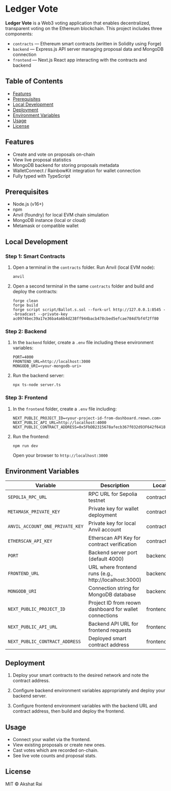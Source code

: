 # Ledger Vote

**Ledger Vote** is a Web3 voting application that enables decentralized, transparent voting on the Ethereum blockchain. This project includes three components:

- `contracts` — Ethereum smart contracts (written in Solidity using Forge)
- `backend` — Express.js API server managing proposal data and MongoDB connection
- `frontend` — Next.js React app interacting with the contracts and backend

## Table of Contents

- [Features](#features)  
- [Prerequisites](#prerequisites)  
- [Local Development](#local-development)  
- [Deployment](#deployment)  
- [Environment Variables](#environment-variables)  
- [Usage](#usage)  
- [License](#license)  

## Features

- Create and vote on proposals on-chain
- View live proposal statistics
- MongoDB backend for storing proposals metadata
- WalletConnect / RainbowKit integration for wallet connection
- Fully typed with TypeScript

## Prerequisites

- Node.js (v16+)
- npm
- Anvil (foundry) for local EVM chain simulation
- MongoDB instance (local or cloud)
- Metamask or compatible wallet

## Local Development

### Step 1: Smart Contracts

1. Open a terminal in the `contracts` folder. Run Anvil (local EVM node):

    ```
    anvil
    ```

2. Open a second terminal in the same `contracts` folder and build and deploy the contracts:

    ```
    forge clean
    forge build
    forge script script/Ballot.s.sol --fork-url http://127.0.0.1:8545 --broadcast --private-key ac0974bec39a17e36ba4a6b4d238ff944bacb478cbed5efcae784d7bf4f2ff80
    ```

### Step 2: Backend

1. In the `backend` folder, create a `.env` file including these environment variables:

    ```
    PORT=4000
    FRONTEND_URL=http://localhost:3000
    MONGODB_URI=<your-mongodb-uri>
    ```

2. Run the backend server:

    ```
    npx ts-node server.ts
    ```

### Step 3: Frontend

1. In the `frontend` folder, create a `.env` file including:

    ```
    NEXT_PUBLIC_PROJECT_ID=<your-project-id-from-dashboard.reown.com>
    NEXT_PUBLIC_API_URL=http://localhost:4000
    NEXT_PUBLIC_CONTRACT_ADDRESS=0x5FbDB2315678afecb367f032d93F642f64180aa3
    ```

2. Run the frontend:

    ```
    npm run dev
    ```

    Open your browser to `http://localhost:3000`

## Environment Variables

| Variable                | Description                                   | Location         |
|-------------------------|-----------------------------------------------|------------------|
| `SEPOLIA_RPC_URL`       | RPC URL for Sepolia testnet                    | contracts/.env   |
| `METAMASK_PRIVATE_KEY`  | Private key for wallet deployment              | contracts/.env   |
| `ANVIL_ACCOUNT_ONE_PRIVATE_KEY` | Private key for local Anvil account     | contracts/.env   |
| `ETHERSCAN_API_KEY`     | Etherscan API Key for contract verification    | contracts/.env   |
| `PORT`                  | Backend server port (default 4000)             | backend/.env     |
| `FRONTEND_URL`          | URL where frontend runs (e.g., http://localhost:3000) | backend/.env     |
| `MONGODB_URI`           | Connection string for MongoDB database         | backend/.env     |
| `NEXT_PUBLIC_PROJECT_ID`| Project ID from reown dashboard for wallet connections | frontend/.env    |
| `NEXT_PUBLIC_API_URL`   | Backend API URL for frontend requests           | frontend/.env    |
| `NEXT_PUBLIC_CONTRACT_ADDRESS` | Deployed smart contract address          | frontend/.env    |

## Deployment

1. Deploy your smart contracts to the desired network and note the contract address.

2. Configure backend environment variables appropriately and deploy your backend server.

3. Configure frontend environment variables with the backend URL and contract address, then build and deploy the frontend.

## Usage

- Connect your wallet via the frontend.
- View existing proposals or create new ones.
- Cast votes which are recorded on-chain.
- See live vote counts and proposal stats.

## License

MIT © Akshat Rai
